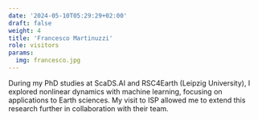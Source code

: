 ```yaml
---
date: '2024-05-10T05:29:29+02:00'
draft: false
weight: 4
title: 'Francesco Martinuzzi'
role: visitors
params:
  img: francesco.jpg
---
```


During my PhD studies at ScaDS.AI and RSC4Earth (Leipzig University), I explored nonlinear dynamics with machine learning, focusing on applications to Earth sciences. My visit to ISP allowed me to extend this research further in collaboration with their team.
